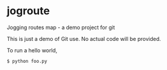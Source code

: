 # jogroute

Jogging routes map - a demo project for git

This is just a demo of Git use. No actual code will be provided. 

To run a hello world,

	$ python foo.py

